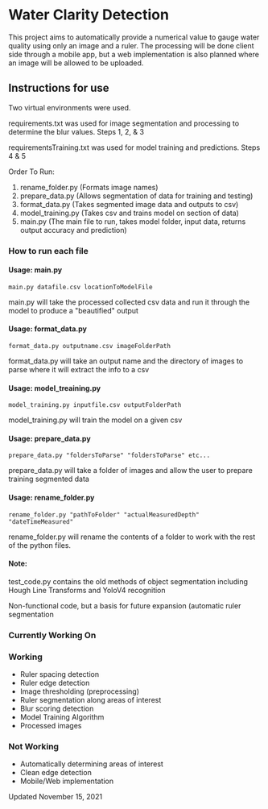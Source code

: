 # Water Clarity Detection
This project aims to automatically provide a numerical value to gauge water quality using only an image and a ruler. The processing will be done client side through a mobile app, but a web implementation is also planned where an image will be allowed to be uploaded.  
## Instructions for use

Two virtual environments were used.

requirements.txt was used for image segmentation and processing to determine the blur values. Steps 1, 2, & 3

requirementsTraining.txt was used for model training and predictions. Steps 4 & 5

Order To Run:
1. rename_folder.py  (Formats image names)
2. prepare_data.py   (Allows segmentation of data for training and testing)
3. format_data.py    (Takes segmented image data and outputs to csv)
4. model_training.py (Takes csv and trains model on section of data)
5. main.py           (The main file to run, takes model folder, input data, returns output accuracy and prediction)



### How to run each file
#### Usage: main.py

`main.py datafile.csv locationToModelFile`

main.py will take the processed collected csv data and run it through the model to produce a "beautified" output

#### Usage: format_data.py

`format_data.py outputname.csv imageFolderPath`

format_data.py will take an output name and the directory of images to parse where it will extract the info to a csv

#### Usage: model_treaining.py

`model_training.py inputfile.csv outputFolderPath`

model_training.py will train the model on a given csv

#### Usage: prepare_data.py

`prepare_data.py "foldersToParse" "foldersToParse" etc...`

prepare_data.py will take a folder of images and allow the user to prepare training segmented data

#### Usage: rename_folder.py

`rename_folder.py "pathToFolder" "actualMeasuredDepth" "dateTimeMeasured"`

rename_folder.py will rename the contents of a folder to work with the rest of the python files.

#### Note:

test_code.py contains the old methods of object segmentation including Hough Line Transforms and YoloV4 recognition

Non-functional code, but a basis for future expansion (automatic ruler segmentation

### Currently Working On
### Working
- Ruler spacing detection
- Ruler edge detection
- Image thresholding (preprocessing)
- Ruler segmentation along areas of interest
- Blur scoring detection
- Model Training Algorithm
- Processed images
### Not Working
- Automatically determining areas of interest
- Clean edge detection
- Mobile/Web implementation

Updated November 15, 2021
